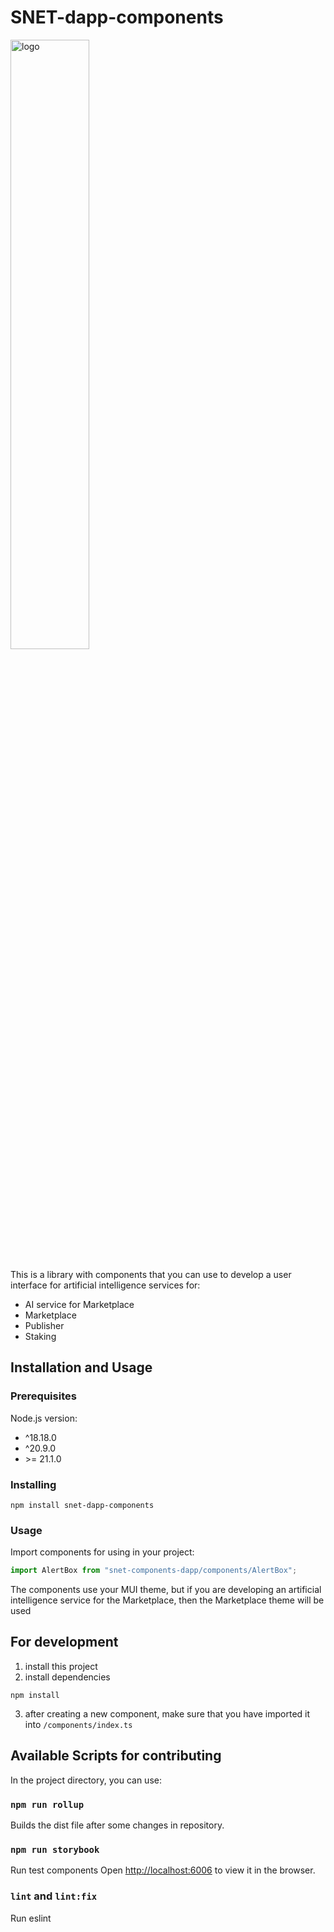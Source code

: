 # SNET-dapp-components

<img width="50%" src="./src/assets/images/WhiteLogo.svg" alt="logo"/>
<br/>
<br/>
This is a library with components that you can use to develop a user interface for artificial intelligence services for:

- AI service for Marketplace
- Marketplace
- Publisher
- Staking

## Installation and Usage

### Prerequisites

Node.js version:

- ^18.18.0
- ^20.9.0
- \>= 21.1.0

### Installing

```shell
npm install snet-dapp-components
```

### Usage

Import components for using in your project:

```js
import AlertBox from "snet-components-dapp/components/AlertBox";
```

The components use your MUI theme, but if you are developing an artificial intelligence service for the Marketplace, then the Marketplace theme will be used

## For development

1. install this project
2. install dependencies

```
npm install
```

3. after creating a new component, make sure that you have imported it into `/components/index.ts`

## Available Scripts for contributing

In the project directory, you can use:

### `npm run rollup`

Builds the dist file after some changes in repository.

### `npm run storybook`

Run test components
Open [http://localhost:6006](http://localhost:6006) to view it in the browser.

### `lint` and `lint:fix`

Run eslint
